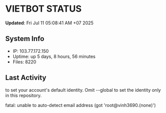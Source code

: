 # VIETBOT STATUS
**Updated**: Fri Jul 11 05:08:41 AM +07 2025

## System Info
- IP: 103.77.172.150
- Uptime: up 5 days, 8 hours, 56 minutes
- Files: 8220

## Last Activity

to set your account's default identity.
Omit --global to set the identity only in this repository.

fatal: unable to auto-detect email address (got 'root@vinh3690.(none)')
